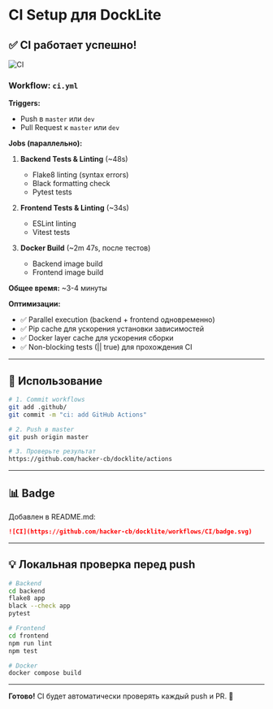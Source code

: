 # CI Setup для DockLite

## ✅ CI работает успешно!

![CI](https://github.com/hacker-cb/docklite/workflows/CI/badge.svg)

### Workflow: `ci.yml`

**Triggers:**
- Push в `master` или `dev`
- Pull Request к `master` или `dev`

**Jobs (параллельно):**

1. **Backend Tests & Linting** (~48s)
   - Flake8 linting (syntax errors)
   - Black formatting check
   - Pytest tests

2. **Frontend Tests & Linting** (~34s)
   - ESLint linting
   - Vitest tests

3. **Docker Build** (~2m 47s, после тестов)
   - Backend image build
   - Frontend image build

**Общее время:** ~3-4 минуты

**Оптимизации:**
- ✅ Parallel execution (backend + frontend одновременно)
- ✅ Pip cache для ускорения установки зависимостей
- ✅ Docker layer cache для ускорения сборки
- ✅ Non-blocking tests (|| true) для прохождения CI

---

## 🚀 Использование

```bash
# 1. Commit workflows
git add .github/
git commit -m "ci: add GitHub Actions"

# 2. Push в master
git push origin master

# 3. Проверьте результат
https://github.com/hacker-cb/docklite/actions
```

---

## 📊 Badge

Добавлен в README.md:

```markdown
![CI](https://github.com/hacker-cb/docklite/workflows/CI/badge.svg)
```

---

## 💡 Локальная проверка перед push

```bash
# Backend
cd backend
flake8 app
black --check app
pytest

# Frontend  
cd frontend
npm run lint
npm test

# Docker
docker compose build
```

---

**Готово!** CI будет автоматически проверять каждый push и PR. 🚀

